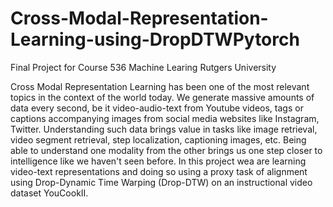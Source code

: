 # Cross-Modal-Representation-Learning-using-DropDTWPytorch

Final Project for Course 536 Machine Learing Rutgers University

Cross Modal Representation Learning has been one of the most relevant topics in the context of the world today. We generate massive amounts of data every second, be it video-audio-text from Youtube videos, tags or captions accompanying images from social media websites like Instagram, Twitter. Understanding such data brings value in tasks like image retrieval, video segment retrieval, step localization, captioning images, etc. Being able to understand one modality from the other brings us one step closer to intelligence like we haven't seen before.
In this project wea are learning video-text representations and doing so using a proxy task of alignment using Drop-Dynamic Time Warping (Drop-DTW) on an instructional video dataset YouCookII. 
